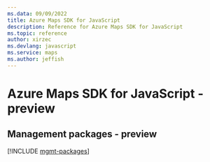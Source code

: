 ```yaml
---
ms.data: 09/09/2022
title: Azure Maps SDK for JavaScript
description: Reference for Azure Maps SDK for JavaScript
ms.topic: reference
author: xirzec
ms.devlang: javascript
ms.service: maps
ms.author: jeffish
---
```

# Azure Maps SDK for JavaScript - preview

## Management packages - preview
[!INCLUDE [mgmt-packages](maps-mgmt-index.md)]